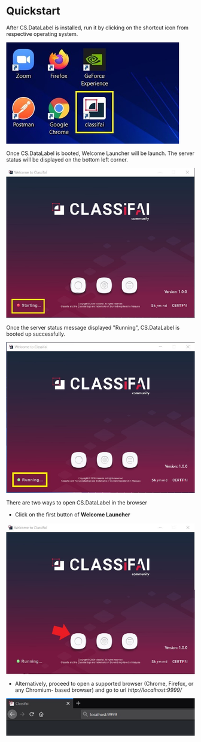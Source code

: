 # Quickstart

After CS.DataLabel is installed, run it by clicking on the shortcut icon from respective operating system.

![](../../.gitbook/assets/0%20%2814%29.jpeg)

Once CS.DataLabel is booted, Welcome Launcher will be launch. The server status will be displayed on the bottom left corner.

![](../../.gitbook/assets/1%20%2812%29.jpeg)

Once the server status message displayed "Running", CS.DataLabel is booted up successfully.

![](../../.gitbook/assets/2%20%289%29.jpeg)

There are two ways to open CS.DataLabel in the browser

* Click on the ﬁrst button of **Welcome Launcher**

![](../../.gitbook/assets/3%20%281%29.jpeg)

* Alternatively, proceed to open a supported browser \(Chrome, Firefox, or any Chromium- based browser\) and go to url _http://localhost:9999/_

![](../../.gitbook/assets/4%20%286%29.jpeg)

